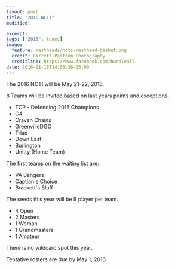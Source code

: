 ```yaml
---
layout: post
title: "2016 NCTI"
modified:

excerpt:
tags: ["2016", teams]
image:
  feature: mastheads/ncti-masthead-basket.png
  credit: Barrett Pantton Photography
  creditlink: https://www.facebook.com/burbleall
date: 2016-01-18T14:05:26-05:00
---
```


The 2016 NCTI will be May 21-22, 2016.

8 Teams will be invited based on last years points and exceptions.

 - TCP - Defending 2015 Champions
 - C4
 - Craven Chains
 - GreenvilleDGC
 - Triad
 - Down East
 - Burlington
 - Unitty (Home Team)

The first teams on the waiting list are:

 - VA Bangers
 - Captian's Choice
 - Brackett's Bluff

 The seeds this year will be 9 player per team.

 - 4 Open
 - 2 Masters
 - 1 Woman
 - 1 Grandmasters
 - 1 Amateur

There is no wildcard spot this year.

Tentative rosters are due by May 1, 2016.
